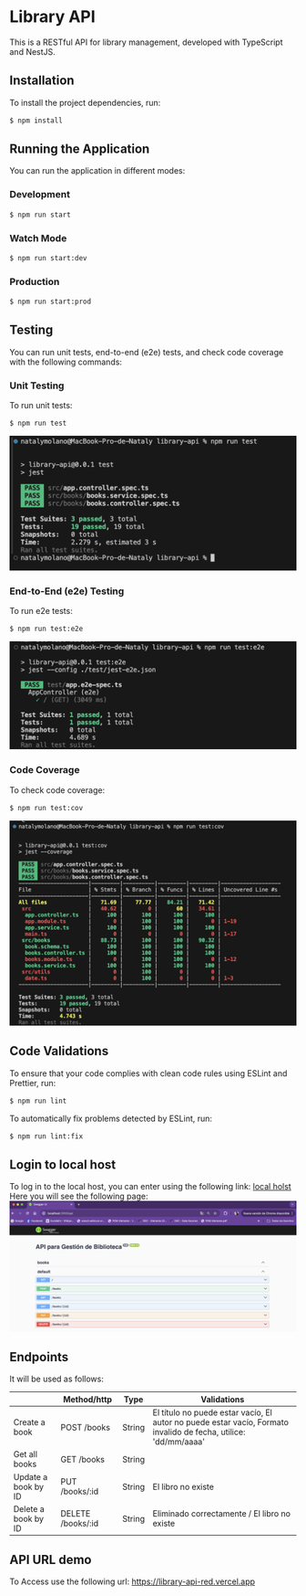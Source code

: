 # Library API

This is a RESTful API for library management, developed with TypeScript and NestJS.

## Installation

To install the project dependencies, run:

```bash
$ npm install
```

## Running the Application

You can run the application in different modes:

### Development

```bash
$ npm run start
```

### Watch Mode

```bash
$ npm run start:dev
```

### Production

```bash
$ npm run start:prod
```

## Testing

You can run unit tests, end-to-end (e2e) tests, and check code coverage with the following commands:

### Unit Testing

To run unit tests:

```bash
$ npm run test
```
![test](https://raw.githubusercontent.com/Natyushk/CRUD/main/assets/test.png)


### End-to-End (e2e) Testing

To run e2e tests:

```bash
$ npm run test:e2e
```
![e2e](https://raw.githubusercontent.com/Natyushk/CRUD/main/assets/e2e.png)

### Code Coverage

To check code coverage:

```bash
$ npm run test:cov
```
![cov](https://raw.githubusercontent.com/Natyushk/CRUD/main/assets/cov.png)

## Code Validations

To ensure that your code complies with clean code rules using ESLint and Prettier, run:

```bash
$ npm run lint
```

To automatically fix problems detected by ESLint, run:

```bash
$ npm run lint:fix
```

## Login to local host

To log in to the local host, you can enter using the following link:
[local holst](http://localhost:3000/api)
Here you will see the following page:
![swagger](https://raw.githubusercontent.com/Natyushk/CRUD/main/assets/local%20host.png)

## Endpoints
It will be used as follows:

| | Method/http | Type | Validations
| ------ | ------ | ------ | ------ |
| Create a book | POST /books | String | El título no puede estar vacío, El autor no puede estar vacío, Formato invalido de fecha, utilice: 'dd/mm/aaaa'
| Get all books | GET /books | String |
| Update a book by ID | PUT /books/:id | String| El libro no existe
|Delete a book by ID | DELETE /books/:id | String | Eliminado correctamente / El libro no existe

## API URL demo
To Access use the following url: https://library-api-red.vercel.app
